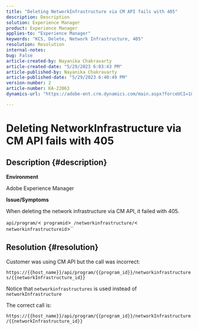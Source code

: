 ```yaml
---
title: "Deleting NetworkInfrastructure via CM API fails with 405"
description: Description
solution: Experience Manager
product: Experience Manager
applies-to: "Experience Manager"
keywords: "KCS, Delete, Network Infrastructure, 405"
resolution: Resolution
internal-notes: 
bug: False
article-created-by: Nayanika Chakravarty
article-created-date: "5/29/2023 6:03:43 PM"
article-published-by: Nayanika Chakravarty
article-published-date: "5/29/2023 6:40:49 PM"
version-number: 2
article-number: KA-22063
dynamics-url: "https://adobe-ent.crm.dynamics.com/main.aspx?forceUCI=1&pagetype=entityrecord&etn=knowledgearticle&id=04918225-4bfe-ed11-8f6e-6045bd006793"

---
```

# Deleting NetworkInfrastructure via CM API fails with 405

## Description {#description}


<b>Environment</b>

Adobe Experience Manager

<b>Issue/Symptoms</b>

When deleting the network infrastructure via CM API, it failed with 405.

`api/program/`<` programid`>` /networkinfrastructure/`<` networkinfrastructureid`>``


## Resolution {#resolution}


Customer was using CM API but the call was incorrect:

`https://{{host_name}}/api/program/{{program_id}}/networkinfrastructures/{{networkInfrastructure_id}}`

Notice that `networkinfrastructures` is used instead of `networkInfrastructure`

The correct call is:

`https://{{host_name}}/api/program/{{program_id}}/networkInfrastructure /{{networkInfrastructure_id}}`
